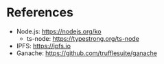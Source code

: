 # References

- Node.js: https://nodejs.org/ko
  - ts-node: https://typestrong.org/ts-node
- IPFS: https://ipfs.io
- Ganache: https://github.com/trufflesuite/ganache
